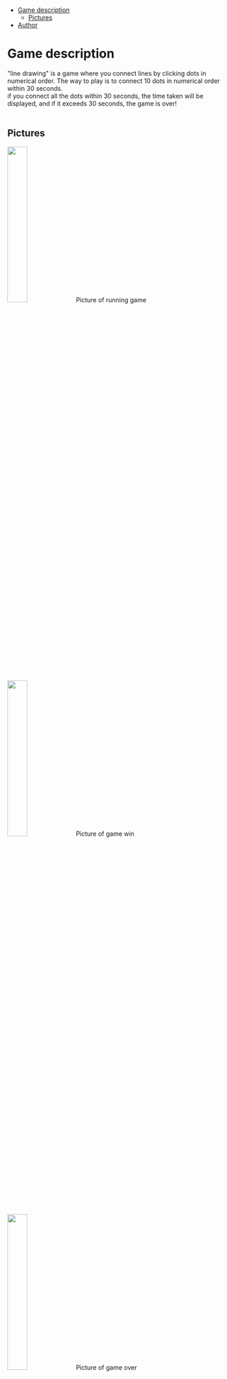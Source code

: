 </br>

- [Game description](#game-description)
  - [Pictures](#pictures)
- [Author](#author)

# Game description
"line drawing" is a game where you connect lines by clicking dots in numerical order. The way to play is to connect 10 dots in numerical order within 30 seconds.
</br>
if you connect all the dots within 30 seconds, the time taken will be displayed, and if it exceeds 30 seconds, the game is over!
</br>
</br>

## Pictures    
<img width="30%" src="https://user-images.githubusercontent.com/92027143/218973206-9b0be17d-5686-460e-9709-1422792aa47d.png" >        
Picture of running game
</br>
</br>
</br>


<img width="30%" src="https://user-images.githubusercontent.com/92027143/218974341-60040d42-1b18-4007-ae35-21ee1568b612.png" >
Picture of game win
</br>
</br>
</br>

<img width="30%" src="https://user-images.githubusercontent.com/92027143/218974529-c17db856-69f8-4a68-adec-2cd733ec9b1e.png" >
Picture of game over
</br>
</br>
</br>

# Author
accio
